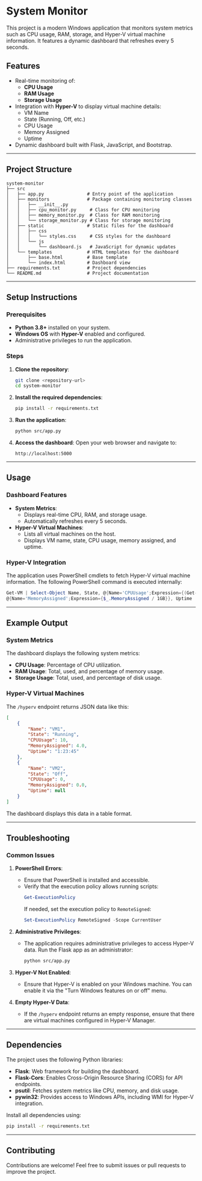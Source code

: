 # System Monitor

This project is a modern Windows application that monitors system metrics such as CPU usage, RAM, storage, and Hyper-V virtual machine information. It features a dynamic dashboard that refreshes every 5 seconds.

## Features

- Real-time monitoring of:
  - **CPU Usage**
  - **RAM Usage**
  - **Storage Usage**
- Integration with **Hyper-V** to display virtual machine details:
  - VM Name
  - State (Running, Off, etc.)
  - CPU Usage
  - Memory Assigned
  - Uptime
- Dynamic dashboard built with Flask, JavaScript, and Bootstrap.

---

## Project Structure

```
system-monitor
├── src
│   ├── app.py                # Entry point of the application
│   ├── monitors              # Package containing monitoring classes
│   │   ├── __init__.py
│   │   ├── cpu_monitor.py     # Class for CPU monitoring
│   │   ├── memory_monitor.py  # Class for RAM monitoring
│   │   └── storage_monitor.py # Class for storage monitoring
│   ├── static                # Static files for the dashboard
│   │   ├── css
│   │   │   └── styles.css     # CSS styles for the dashboard
│   │   └── js
│   │       └── dashboard.js   # JavaScript for dynamic updates
│   └── templates             # HTML templates for the dashboard
│       ├── base.html         # Base template
│       └── index.html        # Dashboard view
├── requirements.txt          # Project dependencies
└── README.md                 # Project documentation
```

---

## Setup Instructions

### Prerequisites
- **Python 3.8+** installed on your system.
- **Windows OS** with **Hyper-V** enabled and configured.
- Administrative privileges to run the application.

### Steps

1. **Clone the repository**:
   ```bash
   git clone <repository-url>
   cd system-monitor
   ```

2. **Install the required dependencies**:
   ```bash
   pip install -r requirements.txt
   ```

3. **Run the application**:
   ```bash
   python src/app.py
   ```

4. **Access the dashboard**:
   Open your web browser and navigate to:
   ```
   http://localhost:5000
   ```

---

## Usage

### Dashboard Features
- **System Metrics**:
  - Displays real-time CPU, RAM, and storage usage.
  - Automatically refreshes every 5 seconds.
- **Hyper-V Virtual Machines**:
  - Lists all virtual machines on the host.
  - Displays VM name, state, CPU usage, memory assigned, and uptime.

### Hyper-V Integration
The application uses PowerShell cmdlets to fetch Hyper-V virtual machine information. The following PowerShell command is executed internally:
```powershell
Get-VM | Select-Object Name, State, @{Name='CPUUsage';Expression={(Get-VMProcessor -VMName $_.Name).LoadPercentage}}, 
@{Name='MemoryAssigned';Expression={$_.MemoryAssigned / 1GB}}, Uptime | ConvertTo-Json -Depth 2
```

---

## Example Output

### System Metrics
The dashboard displays the following system metrics:
- **CPU Usage**: Percentage of CPU utilization.
- **RAM Usage**: Total, used, and percentage of memory usage.
- **Storage Usage**: Total, used, and percentage of disk usage.

### Hyper-V Virtual Machines
The `/hyperv` endpoint returns JSON data like this:
```json
[
    {
        "Name": "VM1",
        "State": "Running",
        "CPUUsage": 10,
        "MemoryAssigned": 4.0,
        "Uptime": "1:23:45"
    },
    {
        "Name": "VM2",
        "State": "Off",
        "CPUUsage": 0,
        "MemoryAssigned": 0.0,
        "Uptime": null
    }
]
```

The dashboard displays this data in a table format.

---

## Troubleshooting

### Common Issues
1. **PowerShell Errors**:
   - Ensure that PowerShell is installed and accessible.
   - Verify that the execution policy allows running scripts:
     ```powershell
     Get-ExecutionPolicy
     ```
     If needed, set the execution policy to `RemoteSigned`:
     ```powershell
     Set-ExecutionPolicy RemoteSigned -Scope CurrentUser
     ```

2. **Administrative Privileges**:
   - The application requires administrative privileges to access Hyper-V data. Run the Flask app as an administrator:
     ```bash
     python src/app.py
     ```

3. **Hyper-V Not Enabled**:
   - Ensure that Hyper-V is enabled on your Windows machine. You can enable it via the "Turn Windows features on or off" menu.

4. **Empty Hyper-V Data**:
   - If the `/hyperv` endpoint returns an empty response, ensure that there are virtual machines configured in Hyper-V Manager.

---

## Dependencies

The project uses the following Python libraries:
- **Flask**: Web framework for building the dashboard.
- **Flask-Cors**: Enables Cross-Origin Resource Sharing (CORS) for API endpoints.
- **psutil**: Fetches system metrics like CPU, memory, and disk usage.
- **pywin32**: Provides access to Windows APIs, including WMI for Hyper-V integration.

Install all dependencies using:
```bash
pip install -r requirements.txt
```

---

## Contributing

Contributions are welcome! Feel free to submit issues or pull requests to improve the project.
